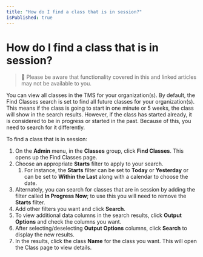```yaml
---
title: "How do I find a class that is in session?"
isPublished: true
---
```


# How do I find a class that is in session?

> :small_blue_diamond: Please be aware that functionality covered in this and linked articles may not be available to you.

You can view all classes in the TMS for your organization(s). By default, the Find Classes search is set to find all future classes for your organization(s). This means if the class is going to start in one minute or 5 weeks, the class will show in the search results. However, if the class has started already, it is considered to be in progress or started in the past. Because of this, you need to search for it differently.

To find a class that is in session: 
1. On the **Admin** menu, in the **Classes** group, click **Find Classes**. This opens up the Find Classes page. 
1. Choose an appropriate **Starts** filter to apply to your search. 
   1. For instance, the **Starts** filter can be set to **Today** or **Yesterday** or can be set to **Within the Last** along with a calendar to choose the date. 
1. Alternately, you can search for classes that are in session by adding the filter called **In Progress Now**; to use this you will need to remove the **Starts** filter. 
1. Add other filters you want and click **Search**. 
1. To view additional data columns in the search results, click **Output Options** and check the columns you want.
1. After selecting/deselecting **Output Options** columns, click **Search** to display the new results. 
1. In the results, click the class **Name** for the class you want. This will open the Class page to view details.

